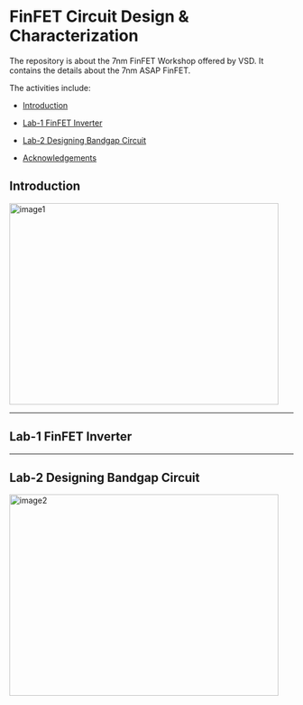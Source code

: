 # FinFET Circuit Design & Characterization
The repository is about the 7nm FinFET Workshop offered by VSD.
It contains the details about the 7nm ASAP FinFET.


The activities include:
<div class="toc">
  <ul>
    <li><a href="#header-1">Introduction</a></li>
  </ul>
</div>  

<div class="toc">
  <ul>
    <li><a href="#header-2">Lab-1 FinFET Inverter</a></li>
  </ul>
</div>  

<div class="toc">
  <ul>
    <li><a href="#header-3">Lab-2 Designing Bandgap Circuit</a></li>
  </ul>
</div>  

<div class="toc">
  <ul>
    <li><a href="#header-4">Acknowledgements</a></li>
  </ul>
</div>  

## <h2 id="header-1">Introduction</h2>

<img width="477" height="357" alt="image1" src="https://github.com/user-attachments/assets/7fdecd58-bb1d-4ac7-a5ba-5e53db9350a3" />


---------------------------------------------------------------------------------------------------------------------------
## <h2 id="header-2">Lab-1 FinFET Inverter</h2>


---------------------------------------------------------------------------------------------------------------------------
## <h2 id="header-3">Lab-2 Designing Bandgap Circuit</h2>

<img width="477" height="357" alt="image2" src="https://github.com/user-attachments/assets/959ac686-37bb-495a-bcb7-96e85f420300" />



